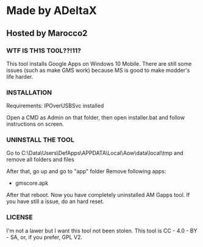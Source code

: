 # Made by ADeltaX
## Hosted by Marocco2

### WTF IS TH1S TO0L??!11?
This tool installs Google Apps on Windows 10 Mobile.
There are still some issues (such as make GMS work) because MS is good to make modder's life harder.

### INSTALLATION
Requirements:
IPOverUSBSvc installed

Open a CMD as Admin on that folder, then open installer.bat and follow instructions on screen.

### UNINSTALL THE TOOL

Go to C:\Data\Users\DefApps\APPDATA\Local\Aow\data\local\tmp and remove all folders and files

After that, go up and go to "app" folder
Remove following apps:

* gmscore.apk

After that reboot.
Now you have completely uninstalled AM Gapps tool.
If you have still a issue, do an hard reset.

### LICENSE

I'm not a lawer but I want this tool not been stolen.
This tool is CC - 4.0 - BY - SA, or, if you prefer, GPL V2.

